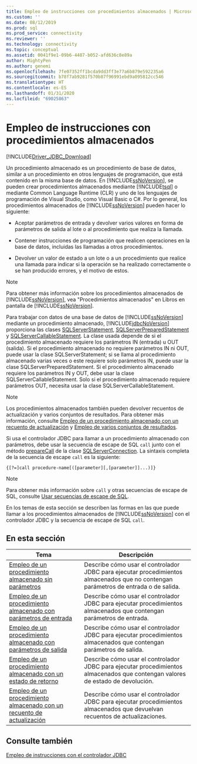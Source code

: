 ```yaml
---
title: Empleo de instrucciones con procedimientos almacenados | Microsoft Docs
ms.custom: ''
ms.date: 08/12/2019
ms.prod: sql
ms.prod_service: connectivity
ms.reviewer: ''
ms.technology: connectivity
ms.topic: conceptual
ms.assetid: 0041f9e1-09b6-4487-b052-afd636c8e89a
author: MightyPen
ms.author: genemi
ms.openlocfilehash: 7fe07352ff1bcda9dd3ff3e77a6b879e592235a6
ms.sourcegitcommit: b78f7ab9281f570b87f96991ebd9a095812cc546
ms.translationtype: HT
ms.contentlocale: es-ES
ms.lasthandoff: 01/31/2020
ms.locfileid: "69025863"
---
```

# <a name="using-statements-with-stored-procedures"></a>Empleo de instrucciones con procedimientos almacenados

[!INCLUDE[Driver_JDBC_Download](../../includes/driver_jdbc_download.md)]

Un procedimiento almacenado es un procedimiento de base de datos, similar a un procedimiento en otros lenguajes de programación, que está contenido en la misma base de datos. En [!INCLUDE[ssNoVersion](../../includes/ssnoversion-md.md)], se pueden crear procedimientos almacenados mediante [!INCLUDE[tsql](../../includes/tsql-md.md)] o mediante Common Language Runtime (CLR) y uno de los lenguajes de programación de Visual Studio, como Visual Basic o C#. Por lo general, los procedimientos almacenados de [!INCLUDE[ssNoVersion](../../includes/ssnoversion-md.md)] pueden hacer lo siguiente:  
  
- Aceptar parámetros de entrada y devolver varios valores en forma de parámetros de salida al lote o al procedimiento que realiza la llamada.  
  
- Contener instrucciones de programación que realicen operaciones en la base de datos, incluidas las llamadas a otros procedimientos.  
  
- Devolver un valor de estado a un lote o a un procedimiento que realice una llamada para indicar si la operación se ha realizado correctamente o se han producido errores, y el motivo de estos.  
  
> [!NOTE]  
> Para obtener más información sobre los procedimientos almacenados de [!INCLUDE[ssNoVersion](../../includes/ssnoversion-md.md)], vea "Procedimientos almacenados" en Libros en pantalla de [!INCLUDE[ssNoVersion](../../includes/ssnoversion-md.md)].  
  
Para trabajar con datos de una base de datos de [!INCLUDE[ssNoVersion](../../includes/ssnoversion-md.md)] mediante un procedimiento almacenado, [!INCLUDE[jdbcNoVersion](../../includes/jdbcnoversion_md.md)] proporciona las clases [SQLServerStatement](../../connect/jdbc/reference/sqlserverstatement-class.md), [SQLServerPreparedStatement](../../connect/jdbc/reference/sqlserverpreparedstatement-class.md) y [SQLServerCallableStatement](../../connect/jdbc/reference/sqlservercallablestatement-class.md). La clase usada depende de si el procedimiento almacenado requiere los parámetros IN (entrada) u OUT (salida). Si el procedimiento almacenado no requiere parámetros IN ni OUT, puede usar la clase SQLServerStatement; si se llama al procedimiento almacenado varias veces o este requiere solo parámetros IN, puede usar la clase SQLServerPreparedStatement. Si el procedimiento almacenado requiere los parámetros IN y OUT, debe usar la clase SQLServerCallableStatement. Solo si el procedimiento almacenado requiere parámetros OUT, necesita usar la clase SQLServerCallableStatement.  
  
> [!NOTE]  
> Los procedimientos almacenados también pueden devolver recuentos de actualización y varios conjuntos de resultados. Para obtener más información, consulte [Empleo de un procedimiento almacenado con un recuento de actualización](../../connect/jdbc/using-a-stored-procedure-with-an-update-count.md) y [Empleo de varios conjuntos de resultados](../../connect/jdbc/using-multiple-result-sets.md).  
  
Si usa el controlador JDBC para llamar a un procedimiento almacenado con parámetros, debe usar la secuencia de escape de SQL `call` junto con el método [prepareCall](../../connect/jdbc/reference/preparecall-method-sqlserverconnection.md) de la clase [SQLServerConnection](../../connect/jdbc/reference/sqlserverconnection-class.md). La sintaxis completa de la secuencia de escape `call` es la siguiente:  
  
 `{[?=]call procedure-name[([parameter][,[parameter]]...)]}`  
  
> [!NOTE]  
> Para obtener más información sobre `call` y otras secuencias de escape de SQL, consulte [Usar secuencias de escape de SQL](../../connect/jdbc/using-sql-escape-sequences.md).  
  
En los temas de esta sección se describen las formas en las que puede llamar a los procedimientos almacenados de [!INCLUDE[ssNoVersion](../../includes/ssnoversion-md.md)] con el controlador JDBC y la secuencia de escape de SQL `call`.  
  
## <a name="in-this-section"></a>En esta sección  
  
|Tema|Descripción|  
|-----------|-----------------|  
|[Empleo de un procedimiento almacenado sin parámetros](../../connect/jdbc/using-a-stored-procedure-with-no-parameters.md)|Describe cómo usar el controlador JDBC para ejecutar procedimientos almacenados que no contengan parámetros de entrada o de salida.|  
|[Empleo de un procedimiento almacenado con parámetros de entrada](../../connect/jdbc/using-a-stored-procedure-with-input-parameters.md)|Describe cómo usar el controlador JDBC para ejecutar procedimientos almacenados que contengan parámetros de entrada.|  
|[Empleo de un procedimiento almacenado con parámetros de salida](../../connect/jdbc/using-a-stored-procedure-with-output-parameters.md)|Describe cómo usar el controlador JDBC para ejecutar procedimientos almacenados que contengan parámetros de salida.|  
|[Empleo de un procedimiento almacenado con un estado de retorno](../../connect/jdbc/using-a-stored-procedure-with-a-return-status.md)|Describe cómo usar el controlador JDBC para ejecutar procedimientos almacenados que contengan valores de estado de devolución.|  
|[Empleo de un procedimiento almacenado con un recuento de actualización](../../connect/jdbc/using-a-stored-procedure-with-an-update-count.md)|Describe cómo usar el controlador JDBC para ejecutar procedimientos almacenados que devuelvan recuentos de actualizaciones.|  
  
## <a name="see-also"></a>Consulte también

[Empleo de instrucciones con el controlador JDBC](../../connect/jdbc/using-statements-with-the-jdbc-driver.md)  
